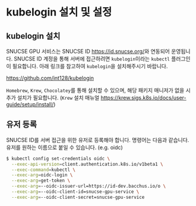 # kubelogin 설치 및 설정

## kubelogin 설치

SNUCSE GPU 서비스는 SNUCSE ID <https://id.snucse.org/>와 연동되어 운영됩니다. SNUCSE ID 계정을 통해 서버에 접근하려면 `kubelogin`이라는 `kubectl` 플러그인이 필요합니다. 아래 링크를 참고하여 `kubelogin`을 설치해주시기 바랍니다.

<https://github.com/int128/kubelogin>

`Homebrew`, `Krew`, `Chocolatey`를 통해 설치할 수 있으며, 해당 패키지 매니저가 없을 시 추가 설치가 필요합니다. (`Krew` 설치 매뉴얼 <https://krew.sigs.k8s.io/docs/user-guide/setup/install/>)

## 유저 등록

SNUCSE ID를 서버 접근을 위한 유저로 등록해야 합니다. 명령어는 다음과 같습니다. 유저를 원하는 이름으로 붙일 수 있습니다. (e.g. oidc)

```sh
$ kubectl config set-credentials oidc \
  --exec-api-version=client.authentication.k8s.io/v1beta1 \
  --exec-command=kubectl \
  --exec-arg=oidc-login \
  --exec-arg=get-token \
  --exec-arg=--oidc-issuer-url=https://id-dev.bacchus.io/o \
  --exec-arg=--oidc-client-id=snucse-gpu-service \
  --exec-arg=--oidc-client-secret=snucse-gpu-service
```
